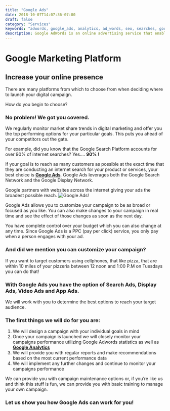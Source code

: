 ```yaml
---
title: "Google Ads"
date: 2018-10-07T14:07:36-07:00
draft: false
category: "Services"
keywords: "adwords, google_ads, analytics, ad_words, seo, searches, google, google_search, advertising, webpage"
description: Google AdWords is an online advertising service that enables advertisers to compete to display brief advertising copy to web users, based in part on keywords, predefined by the advertisers, that might link the copy to the content of web pages shown to users. Web pages from Google and from partner websites are designed to allow Google to select and display this advertising copy.
---
```


[1]: http://ads.google.com/ "Google Ads"
[2]: http://analytics.google.com/ "Google Analytics"

# Google Marketing Platform

## Increase your online presence

  There are many platforms from which to choose from when deciding where to launch your digital campaign.

  How do you begin to choose?

### No problem!  We got you covered.

  We regularly monitor market share trends in digital marketing and offer you the top performing options for your particular goals.  This puts you ahead of your competitors out the gate.

  For example, did you know that the Google Search Platform accounts for over 90% of internet searches? Yes.... **90% !**

  If your goal is to reach as many customers as possible at the exact time that they are conducting an internet search for your product or services, your best choice is **[Google Ads][1]**.
  Google Ads leverages both the Google Search Network and the Google Display Network.

  Google partners with websites across the internet giving your ads the broadest possible reach.
  ![Google Ads!](googleads.jpeg "Google Ads")

  Google Ads allows you to customize your campaign to be as broad or focused as you like.
  You can also make changes to your campaign in real time and see the effect of those changes as soon as the next day.

  You have complete control over your budget which you can also change at any time.
  Since Google Ads is a PPC (pay per click) service, you only pay when a person engages with your ad.

### And did we mention you can customize your campaign?

  If you want to target customers using cellphones, that like pizza, that are within 10 miles of your pizzeria between 12 noon and 1:00 P.M on Tuesdays you can do that!

### With Google Ads you have the option of Search Ads, Display Ads, Video Ads and App Ads.

  We will work with you to determine the best options to reach your target audience.

### The first things we will do for you are:

1. We will design a campaign with your individual goals in mind
2. Once your campaign is launched we will closely monitor your campaigns performance utilizing Google Adwords statistics as well as **[Google Analytics][2]**
3. We will provide you with regular reports and make recommendations based on the most current performance data
4. We will implement any further changes and continue to monitor your campaigns performance

We can provide you with campaign maintenance options or, if you’re like us and think this stuff is fun, we can provide you with basic training to manage your own campaign.

### Let us show you how Google Ads can work for you!
